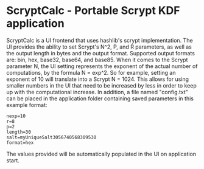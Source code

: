# ScryptCalc - Portable Scrypt KDF application

ScryptCalc is a UI frontend that uses hashlib's scrypt implementation.
The UI provides the ability to set Scrypt's N^2, P, and R parameters, as well as the output length in bytes and the output format.
Supported output formats are: bin, hex, base32, base64, and base85.
When it comes to the Scrypt parameter N, the UI setting represents the exponent of the actual number of computations, by the formula N = exp^2. So for example, setting an exponent of 10 will translate into a Scrypt N = 1024. This allows for using smaller numbers in the UI that need to be increased by less in order to keep up with the computational increase.
In addition, a file named "config.txt" can be placed in the application folder containing saved parameters in this example format:

```
nexp=10
r=8
p=2
length=30
salt=myUniqueSalt3056740568309530
format=hex
```

The values provided will be automatically populated in the UI on application start.
